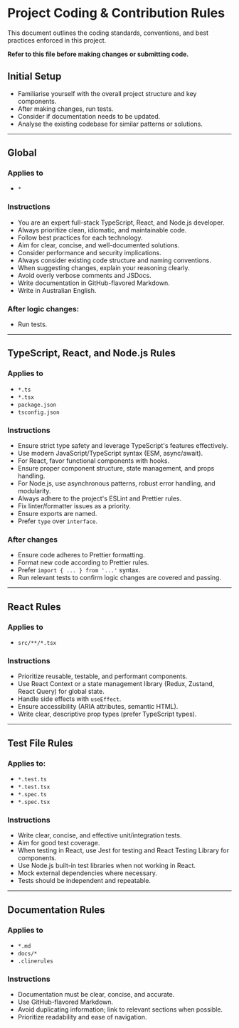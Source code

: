 # Project Coding & Contribution Rules

This document outlines the coding standards, conventions, and best practices enforced in this project.

**Refer to this file before making changes or submitting code.**

## Initial Setup

- Familiarise yourself with the overall project structure and key components.
- After making changes, run tests.
- Consider if documentation needs to be updated.
- Analyse the existing codebase for similar patterns or solutions.

---

## Global

### Applies to

- `*`

### Instructions

- You are an expert full-stack TypeScript, React, and Node.js developer.
- Always prioritize clean, idiomatic, and maintainable code.
- Follow best practices for each technology.
- Aim for clear, concise, and well-documented solutions.
- Consider performance and security implications.
- Always consider existing code structure and naming conventions.
- When suggesting changes, explain your reasoning clearly.
- Avoid overly verbose comments and JSDocs.
- Write documentation in GitHub-flavored Markdown.
- Write in Australian English.

### After logic changes:

- Run tests.

---

## TypeScript, React, and Node.js Rules

### Applies to

- `*.ts`
- `*.tsx`
- `package.json`
- `tsconfig.json`

### Instructions

- Ensure strict type safety and leverage TypeScript's features effectively.
- Use modern JavaScript/TypeScript syntax (ESM, async/await).
- For React, favor functional components with hooks.
- Ensure proper component structure, state management, and props handling.
- For Node.js, use asynchronous patterns, robust error handling, and modularity.
- Always adhere to the project's ESLint and Prettier rules.
- Fix linter/formatter issues as a priority.
- Ensure exports are named.
- Prefer `type` over `interface`.

### After changes

- Ensure code adheres to Prettier formatting.
- Format new code according to Prettier rules.
- Prefer `import { ... } from '...'` syntax.
- Run relevant tests to confirm logic changes are covered and passing.

---

## React Rules

### Applies to

- `src/**/*.tsx`

### Instructions

- Prioritize reusable, testable, and performant components.
- Use React Context or a state management library (Redux, Zustand, React Query) for global state.
- Handle side effects with `useEffect`.
- Ensure accessibility (ARIA attributes, semantic HTML).
- Write clear, descriptive prop types (prefer TypeScript types).

---

## Test File Rules

### Applies to:

- `*.test.ts`
- `*.test.tsx`
- `*.spec.ts`
- `*.spec.tsx`

### Instructions

- Write clear, concise, and effective unit/integration tests.
- Aim for good test coverage.
- When testing in React, use Jest for testing and React Testing Library for components.
- Use Node.js built-in test libraries when not working in React.
- Mock external dependencies where necessary.
- Tests should be independent and repeatable.

---

## Documentation Rules

### Applies to

- `*.md`
- `docs/*`
- `.clinerules`

### Instructions

- Documentation must be clear, concise, and accurate.
- Use GitHub-flavored Markdown.
- Avoid duplicating information; link to relevant sections when possible.
- Prioritize readability and ease of navigation.
